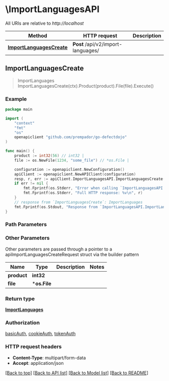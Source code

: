 # \ImportLanguagesAPI

All URIs are relative to *http://localhost*

Method | HTTP request | Description
------------- | ------------- | -------------
[**ImportLanguagesCreate**](ImportLanguagesAPI.md#ImportLanguagesCreate) | **Post** /api/v2/import-languages/ | 



## ImportLanguagesCreate

> ImportLanguages ImportLanguagesCreate(ctx).Product(product).File(file).Execute()



### Example

```go
package main

import (
	"context"
	"fmt"
	"os"
	openapiclient "github.com/prempador/go-defectdojo"
)

func main() {
	product := int32(56) // int32 | 
	file := os.NewFile(1234, "some_file") // *os.File | 

	configuration := openapiclient.NewConfiguration()
	apiClient := openapiclient.NewAPIClient(configuration)
	resp, r, err := apiClient.ImportLanguagesAPI.ImportLanguagesCreate(context.Background()).Product(product).File(file).Execute()
	if err != nil {
		fmt.Fprintf(os.Stderr, "Error when calling `ImportLanguagesAPI.ImportLanguagesCreate``: %v\n", err)
		fmt.Fprintf(os.Stderr, "Full HTTP response: %v\n", r)
	}
	// response from `ImportLanguagesCreate`: ImportLanguages
	fmt.Fprintf(os.Stdout, "Response from `ImportLanguagesAPI.ImportLanguagesCreate`: %v\n", resp)
}
```

### Path Parameters



### Other Parameters

Other parameters are passed through a pointer to a apiImportLanguagesCreateRequest struct via the builder pattern


Name | Type | Description  | Notes
------------- | ------------- | ------------- | -------------
 **product** | **int32** |  | 
 **file** | ***os.File** |  | 

### Return type

[**ImportLanguages**](ImportLanguages.md)

### Authorization

[basicAuth](../README.md#basicAuth), [cookieAuth](../README.md#cookieAuth), [tokenAuth](../README.md#tokenAuth)

### HTTP request headers

- **Content-Type**: multipart/form-data
- **Accept**: application/json

[[Back to top]](#) [[Back to API list]](../README.md#documentation-for-api-endpoints)
[[Back to Model list]](../README.md#documentation-for-models)
[[Back to README]](../README.md)

